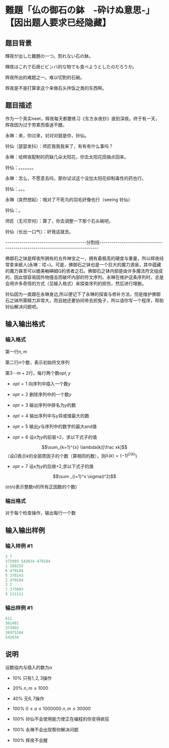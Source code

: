 # 難題「仏の御石の鉢　-砕けぬ意思-」　【因出题人要求已经隐藏】

## 题目背景

輝夜が出した難題の一つ。割れない石の鉢。

輝夜はこれで石焼ビビンバ的な物でも食べようとしたのだろうか。

辉夜所出的难题之一。难以切割的石碗。

辉夜是不是打算拿这个来做石头拌饭之类的东西啊。

## 题目描述

作为一个真实neet，辉夜每天都要练习《东方永夜抄》直到深夜。终于有一天，辉夜因为过于劳累而昏迷不醒。

永琳：来，你过来，对对对就是你，铃仙。

铃仙（瑟瑟发抖）：师匠我我我来了，有有有什么事吗？

永琳：给辉夜配制的药缺几朵太阳花，你去太阳花田摘点回来。

铃仙：。。。。。。。

永琳：怎么，不愿意去吗，那你试试这个没加太阳花抑制毒性的药也行。

铃仙：。。。

永琳（突然想起）：哦对了不死鸟的羽毛好像也行（seeing 铃仙）

铃仙：。

师匠（无可奈何）：算了，你去调整一下那个石头碗吧。

铃仙（长出一口气）：好我这就去。

----------------------------------------分割线-----------------------------------------------------------------------------

佛御石之钵是辉夜所拥有的五件神宝之一，拥有着极高的硬度与重量，所以辉夜经常拿来砸人(永琳：哎~)。可是，佛御石之钵也是一个巨大的魔力源泉，其中蕴藏的魔力甚至可以媲美~~帕琪~~姆Q的贤者之石。佛御石之钵内部是由许多魔法符文组成的，因此很容易因外物撞击而破坏内部的符文序列。永琳在维护这条序列时，总是会用许多奇怪的方式（见输入格式）来探查序列的损伤，然后进行增删。

铃仙因为一直跟在永琳身边,所以便记下了永琳的探查与修补方法，但是维护佛御石之钵所需精力非常大，而且她还要协同帝去抓兔子，所以请你写一个程序，帮助铃仙解决问题吧。

## 输入输出格式

### 输入格式

第一行$n,m$

第二行$n$个数，表示初始符文序列

第$3 \cdots m+2$行，每行两个数$opt,y$

- $opt=1$ 向序列中插入一个数$y$

- $opt=2$ 删除序列中的一个数$y$

- $opt=3$ 输出序列中排名为$y$的数

- $opt=4$ 输出序列中与$y$异或值最大的数

- $opt=5$ 输出$y$与序列中的数字的最大and值

- $opt=6$ 设$x$为$y$的前驱+2，求以下式子的值

$$\sum_{k=1}^{x} \lambda(k)[\frac xk]$$（设$\Omega$表示$k$的全部质因子的个数（算相同的数），则$\lambda(k)=(-1)^{\Omega(k)}$)

- $opt=7$ 设$x$为$y$的后继+2,求以下式子的值

$$\sum _{i=1}^x \sigma(i^2)$$

(σ(n)表示整数n的所有正因数的个数)

### 输出格式

对于每个检查操作，输出每行一个数

## 输入输出样例

### 输入样例 #1

```cpp
3 7
373993 542634 479184 
1 189255
6 479184
5 378143
2 479184
3 2
7 373993
4 111111
```


### 输出样例 #1

```cpp
611
361481
373993
36975284
542634
```


## 说明

设数组内与插入的数为$a$

- 10% 只有$1,2,3$操作

- 20% $n,m \leq 1000$

- 40% 无$6,7$操作

- 100% $0 \leq a \leq 1000000$ $n,m\leq30000$

- 100% 铃仙不会使用能力使正在编程的你变得疯狂

- 100% 永琳不会出现帮你解决问题

- 100% 辉夜不会醒

